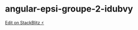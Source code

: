 # angular-epsi-groupe-2-idubvy

[Edit on StackBlitz ⚡️](https://stackblitz.com/edit/angular-epsi-groupe-2-idubvy)